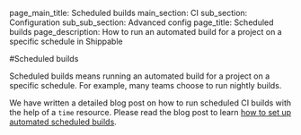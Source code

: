 page_main_title: Scheduled builds
main_section: CI
sub_section: Configuration
sub_sub_section: Advanced config
page_title: Scheduled builds
page_description: How to run an automated build for a project on a specific schedule in Shippable

#Scheduled builds

Scheduled builds means running an automated build for a project on a specific schedule. For example, many teams choose to run nightly builds.

We have written a detailed blog post on how to run scheduled CI builds with the help of a `time` resource. Please read the blog post to learn [how to set up automated scheduled builds](http://blog.shippable.com/setup-nightly-builds-on-shippable).
